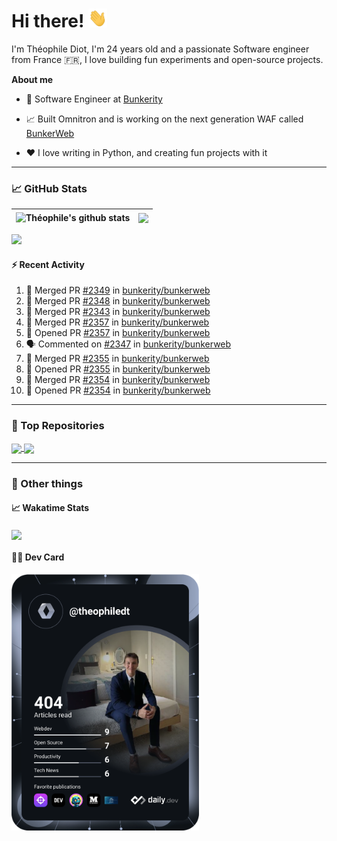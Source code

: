 # Hi there! <img src="./wave.gif" width="30px" height="30px" />

I'm Théophile Diot, I'm 24 years old and a passionate Software engineer from France 🇫🇷, I love building fun experiments and open-source projects.

**About me**

- 💼 Software Engineer at [Bunkerity](https://www.bunkerity.com/)

- 📈 Built Omnitron and is working on the next generation WAF called [BunkerWeb](https://www.bunkerweb.io)

- ❤️ I love writing in Python, and creating fun projects with it

---

### 📈 GitHub Stats

| <img align="center" src="https://github-readme-stats.vercel.app/api?username=TheophileDiot&show_icons=true&include_all_commits=true&theme=algolia&hide_border=true&rank_icon=github" alt="Théophile's github stats" /> | <img align="center" src="https://github-readme-stats.vercel.app/api/top-langs/?username=TheophileDiot&layout=compact&theme=algolia&hide_border=true" /> |
| ---------------------------------------------------------------------------------------------------------------------------------------------------------------------------------------------------------------------- | ------------------------------------------------------------------------------------------------------------------------------------------------------- |

![](https://github-readme-activity-graph.vercel.app/graph?username=TheophileDiot&theme=tokyo-night)

#### :zap: Recent Activity

<!--START_SECTION:activity-->
1. 🎉 Merged PR [#2349](https://github.com/bunkerity/bunkerweb/pull/2349) in [bunkerity/bunkerweb](https://github.com/bunkerity/bunkerweb)
2. 🎉 Merged PR [#2348](https://github.com/bunkerity/bunkerweb/pull/2348) in [bunkerity/bunkerweb](https://github.com/bunkerity/bunkerweb)
3. 🎉 Merged PR [#2343](https://github.com/bunkerity/bunkerweb/pull/2343) in [bunkerity/bunkerweb](https://github.com/bunkerity/bunkerweb)
4. 🎉 Merged PR [#2357](https://github.com/bunkerity/bunkerweb/pull/2357) in [bunkerity/bunkerweb](https://github.com/bunkerity/bunkerweb)
5. 💪 Opened PR [#2357](https://github.com/bunkerity/bunkerweb/pull/2357) in [bunkerity/bunkerweb](https://github.com/bunkerity/bunkerweb)
6. 🗣 Commented on [#2347](https://github.com/bunkerity/bunkerweb/issues/2347#issuecomment-2948407735) in [bunkerity/bunkerweb](https://github.com/bunkerity/bunkerweb)
7. 🎉 Merged PR [#2355](https://github.com/bunkerity/bunkerweb/pull/2355) in [bunkerity/bunkerweb](https://github.com/bunkerity/bunkerweb)
8. 💪 Opened PR [#2355](https://github.com/bunkerity/bunkerweb/pull/2355) in [bunkerity/bunkerweb](https://github.com/bunkerity/bunkerweb)
9. 🎉 Merged PR [#2354](https://github.com/bunkerity/bunkerweb/pull/2354) in [bunkerity/bunkerweb](https://github.com/bunkerity/bunkerweb)
10. 💪 Opened PR [#2354](https://github.com/bunkerity/bunkerweb/pull/2354) in [bunkerity/bunkerweb](https://github.com/bunkerity/bunkerweb)
<!--END_SECTION:activity-->

---

### 🔧 Top Repositories

<a href="https://github.com/bunkerity/bunkerweb">
  <img align="center" src="https://github-readme-stats.vercel.app/api/pin/?username=Bunkerity&repo=bunkerweb&theme=algolia" />
</a>
<a href="https://github.com/TheophileDiot/Omnitron">
  <img align="center" src="https://github-readme-stats.vercel.app/api/pin/?username=TheophileDiot&repo=Omnitron&theme=algolia" />
</a>

---

### 🎉 Other things

#### 📈 Wakatime Stats

<a href="https://wakatime.com/@theophile_bunkerity">
  <img align="center" src="https://github-readme-stats.vercel.app/api/wakatime?username=3aa5ce41-c253-43d9-8441-a721e446a45f&layout=compact&theme=algolia" />
</a>

#### 👨‍💻 Dev Card

<a href="https://app.daily.dev/TheophileDt">
  <img src="./devcard.svg" width="300" alt="Théophile Diot's Dev Card"/>
</a>
